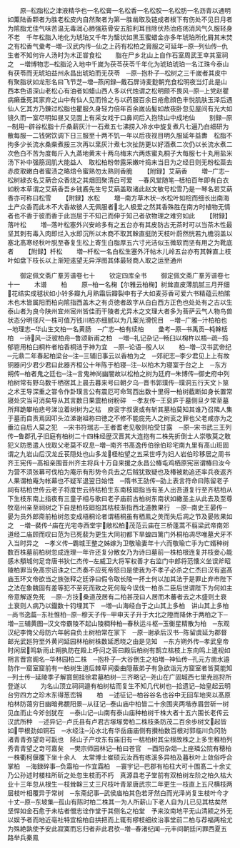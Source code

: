 <!-- { "loadSidebar": true } -->
　　原─松脂松之津液精华也一名松膏一名松香一名松胶一名松肪一名沥青以通明如薫陆香颗者为胜老松皮内自然聚者为第一胜凿取及链成者根下有伤处不见日月者为隂脂尤佳气味苦温无毒润心肺强筋骨安五脏利耳目除伏热治疮疡消风气久服轻身不老　千年松脂入地化为琥珀又千年为瑿状如黑玉蜜蜡金亦多年琥珀所化屑其末焚之有松香气彚考─増─汉武内传─仙之上药有松柏之膏服之可延年─原─列仙传─仇生者不知何许人汤时为木正甞食松
　　脂在尸乡北山上自作石室周武王幸其室祠之　─増博物志─松脂沦入地中千嵗为茯苓茯苓千年化为琥珀琥珀一名江珠今泰山有茯苓而无琥珀益州永昌出琥珀而无茯苓　─原─抱朴子─松树之三千嵗者其皮中有聚脂状如龙形名曰飞节芝─増─燕闲録─戴石屏诗麦麨朝充食松明夜当灯此是山西本色语深山老松心有油者如蜡山西人多以代烛谓之松明颇不畏风─原─上党赵瞿病癞垂死其家弃之山中有仙人见而怜之与以药服百余日疮愈顔色丰悦肌肤玉泽后遇仙人乞其方乃錬过松脂也瞿服久身轻力倍年百余嵗齿髪如故夜卧忽见屋间有光大如镜久而一室尽明如昼又见面上有采女戏于口鼻间后入抱犊山中成地仙
　　别録─原─制用─辟谷松脂十斤桑薪灰汁一石煮五七沸捞入冷水中旋复煮凡七遍乃白细研为散每服一二钱粥饮调下日三服至十两不饥一年以后夜视目明久服延年益夀　松脂不拘多少长流水桑柴煮挼三次再以枽灰汁煮七次扯防更以好酒煮二次仍以长流水煮二次色白不苦为度每斤入九蒸地黄末十两乌梅末六两炼蜜丸桐子大每服七十丸用盐米汤下补中强筋润肌大能益人　取松柏粉带露采嫩叶捣末当日为之经日则无粉松蘂去赤皮取嫩白者蜜渍之略焙令蜜熟勿太熟则香脆
　　【附録】艾蒳香
　　増─广志─松树緑衣名艾蒳合众香烧之其烟回聚清白可爱　─春风堂随笔─栝柏百年即有白衣如粉本草谓之艾蒳香吾乡钱鼒先生号艾蒳盖取诸此赵文敏号松雪乃是一琴名若艾蒳香亦可称曰松雪
　　【附録】水松
　　増─南方草木状─水松叶如桧而细长出南海土产众香而此木不大香故彼人无佩服者北人极爱之然其香殊胜在南方时植物无情者也不香于彼而香于此岂屈于不知己而伸于知己者欤物理之难穷如此
　　【附録】落叶松
　　増─落叶松塞外兴安岭多有之五台亦有其皮防古无茶时可以当茶木性最坚其刺有毒入肉即烂入水即沉所以木商不取其榦直挺防天枝叶蔚然恍若九檐羽盖以塞北髙寒经秋叶脱至春复生松上寄生白脂厚五六寸光洁似玉微软而坚有用之为靴底者
　　【附録】杄松
　　増─杄松一名白松生塞外汗帖木儿岭五台亦有其榦直上枝叶如盘下枝长以上渐短逺望无异浮图其体最轻商人取之运至通州

　　御定佩文斋广羣芳谱卷七十
　　钦定四库全书
　　御定佩文斋广羣芳谱卷七十一
　　木谱
　　柏
　　原─柏一名椈【尔雅云柏椈】树耸直皮薄肌腻三月开细花结实成毬状如小铃多瓣九月熟霜后瓣裂中有子大如麦芬香可爱六书精蕴云柏隂木也木皆属阳而柏向隂指西盖木之有贞徳者故字从白白西方正色也处处有之古以生泰山者为良今陕州宜州宻州皆佳而干陵者尤异木之文理大者多为菩萨云气人物鸟兽状态分明径尺一株可值万钱川柏亦细腻以为几案光滑恱目　─増─广雅─汁柏柏也　─地理志─华山生文柏一名黄肠　─广志─柏有续柏
　　彚考─原─书禹贡─杶榦栝柏　─诗风─泛彼柏舟─鲁颂新甫之柏　─増─礼记杂记─畅臼以椈杵以梧─疏─捣郁鬯用柏臼桐杵者柏香桐洁于神为宜　─原─论语─殷人以
　　柏─増─汉书武帝纪─元鼎二年春起柏梁台─注─三辅旧事云以香柏为之　─郊祀志─李少君见上上有故铜器问少君少君曰此器齐桓公十年陈于柏寝─注─以柏木为寝室于台之上　─东方朔传─柏者鬼之廷也─注─言鬼神尚幽闇故以松柏之树为廷府─朱博传─御史府中列柏树常有野乌数千栖宿其上晨去暮来号曰朝夕乌─晋书郭璞传─璞洞五行天文卜筮之术王导深重之甞令作卦璞言公有震厄可命驾西出数十里得一柏树截断如身长置常寝处灾当可消矣导从其言数日果震柏树粉碎　─孝友传─王裒庐于墓侧旦夕常至墓所拜跪攀柏悲号涕泣着树树为之枯　庾衮字叔褒或有斩其墓柏莫知其谁乃召隣人集于墓而自责焉因叩头泣涕谢祖祢曰徳之不修不能庇先人之树衮之罪也父老咸亦为之垂泣自后人莫之犯　─宋书符瑞志─王者耆老见敬则柏受甘露　─原─宋书武三王列传─鲁郡孔子旧庭有柏树二十四株经歴汉晋其大连抱有二株先折倒士人崇敬莫之敢犯义防悉遣人伐取父老莫不叹息─増─南齐书髙逸传伯徐伯珍宅南九里有髙山班固谓之九岩山后汉龙丘苌隠处也山多龙柽柏望之五采世呼为妇人岩伯珍移居之周书齐王宪传─髙祖亲围晋州齐主将兵十万自来援之永昌公椿屯鸡栖原宪宻谓椿曰汝今为营不湏张幕可伐柏为庵示有形势令兵去之后贼犹致疑也及椿被勅追还率兵夜返齐人果谓柏庵为帐幕也不疑军退翌日始悟　─隋书王劭传─劭上表言符命曰陈留老子祠有枯柏世传云老子将度世云待枯柏生东南枝廻指当有圣人出吾道复行至齐枯柏从下生枝东南上指夜有三童子相与歌曰老子庙前古柏树东南状如繖圣主从此去及至尊牧亳州亲至祠树之下自是柏枝廻抱其枯枝渐指西北道教果行　─原─南史王晏传─晏为员外郎斋前柏树忽变成梧桐论者谓梧桐虽有栖鳯之羙而失后凋之节及晏败果如之　─増─裴传─庙在光宅寺西堂宇敞松柏茂范云庙在三桥蓬蒿不翦梁武帝南郊道经二庙顾而叹曰范为已死裴为更生大同初都下旱蝗四篱门外桐柏凋尽唯墓犬牙不入当时异之　─孝义传─霸城王整之姊嫁为卫敬瑜妻年十六而敬瑜亡手为亡婿种树数百株墓前柏树忽成连理一年许还复分散女乃为诗曰墓前一株柏根连复并枝妾心能感木頺城何足竒唐书狄仁杰传─左威卫大将军权善才右监门中郎将范懐义坐误斧昭陵柏罪当免髙宗诏诛之仁杰奏不应死帝怒曰是使我为不孝子必杀之仁杰曰汉有盗髙庙玉环文帝欲当之族张释之廷诤曰假令取长陵一抔土何以加其法于是罪止弃市陛下之法在象魏固有差等犯不至死而致之死何哉今误伐一柏杀二臣后世谓陛下为何如主帝意解遂免死　─原─方技桑道茂居有二柏甚茂曰人居而木蕃者去之木盛则土衰土衰则人病乃以鐡数十钧埋其下　─増─山海经白于之山其上多柏　讲山其上多柏─尚书逸萹─东社惟柏─原─穆天子传─甲申天子升于大北之隥而降休于两柏之下─増─三辅黄图─汉文帝霸陵不起山陵稠种柏─春秋运斗枢─玉衡星精散为柏　─东观汉纪李恂父母防六年躬自负土树柏常在冡下　─原─谢承后汉书─陈留虞延为郡督邮光武廵狩至外黄问延园林柏树株数延悉晓之由是见知　─东方朔外传─孝武皇帝时闲居鸣新雨止朔执防在殿上呼问之荅曰殿后柏树有鹊立枯枝上东向鸣上遣视如朔言晋宫阁名─华林园柏二株　─抱朴子─大谷倒生之柏増─神仙传─孔元方凿水邉防作一窟室窟前有一柏树生道后棘草间委曲隠蔽弟子有急欲诣元方窟室者皆莫能知　─列士传─延陵季子解寳劒挂徐君墓柏树─三齐略记─尧山在广固城西七里尭廵狩所登遂以
　　为名山顶立祠祠邉有柏树枯而复生不知几代树也─拾遗记─始皇起云明台穷四方之珍木东得葱峦锦
　　柏　─述征记─柏谷谷名也谷中无回车地夹以髙原柏林防蔼穷日幽暗弗覩阳景─从征记─泰山庙中柏皆二十余围夹两堦赤眉尝斫一树见血而止今斧创犹在　─泰山记─山南有泰山庙种柏树千株大者十五六围长老传云汉武所种　─述异记─卢氏县有卢君古塜塜旁柏二株枝条防茂二百余歩树文起皆如甲根劲如铜石　─水经注─沁水北有华岳庙庙侧有攅柏数百根对郭临川负冈防渚青青弥望竒可翫也　陉山子产坟东有庙旧有一枯柏树其尘根故株之上多生稚柏列秀青青望之竒可嘉矣　─樊宗师园林记─柏曰苍官　─酉阳杂爼─上座璘公院有穂柏一株衢柯偃覆下坐十余人　太常博士崔硕云汝西有练溪多异柏及暮秋叶上敛俗呼合掌柏　─海録碎事─负霜柏一作宜霜柏　─寰宇记─巴郡有柏柱大可十围髙二十余丈乃公孙述时楼柱所斫之处忽生枝而不朽　真源县老子堂前有双柏树左阶之柏久枯大业十三年忽从根生一枝耸榦三丈三尺枝叶青翠唐武宗二年更生一枝直上五尺横枝两层枝叶相覆异于常树　─东斋纪事─武侯庙柏其色若牙然白而光泽尚复生枝叶今才十丈─原─东坡集─孤山有陈时柏二株其一为人所薪山下老人自为儿已见其枯矣然坚悍如金石愈于未枯者僧志诠作堂于其侧名之柏堂　予来汝南地平无山清颍之外无以娱予者而地近亳社特宜桧柏自拱把而上辄有樛枝细纹治事堂前二柏与荐福两桧尤为殊絶孰使予安此寂寞而忘归者非此君欤─増─春渚纪闻─元丰间朝廷问罪西夏五路举兵秦鳯
